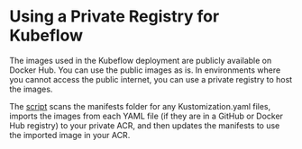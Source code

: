 # Using a Private Registry for Kubeflow

The images used in the Kubeflow deployment are publicly available on Docker Hub. You can use the public images as is. In environments where you cannot access the public internet, you can use a private registry to host the images.

The [script](./privateRegistry.sh) scans the manifests folder for any Kustomization.yaml files, imports the images from each YAML file (if they are in a GitHub or Docker Hub registry) to your private ACR, and then updates the manifests to use the imported image in your ACR.
